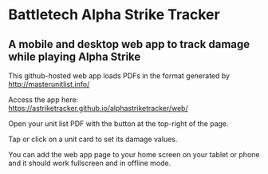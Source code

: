 # Battletech Alpha Strike Tracker

## A mobile and desktop web app to track damage while playing Alpha Strike 

This github-hosted web app loads PDFs in the format generated by http://masterunitlist.info/

Access the app here: https://astriketracker.github.io/alphastriketracker/web/

Open your unit list PDF with the button at the top-right of the page. 

Tap or click on a unit card to set its damage values.

You can add the web app page to your home screen on your tablet or phone and it should work fullscreen and in offline mode.
